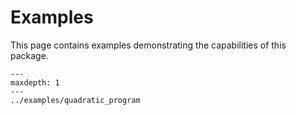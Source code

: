 # Examples

This page contains examples demonstrating the capabilities of this package.

```{toctree}
---
maxdepth: 1
---
../examples/quadratic_program
```
